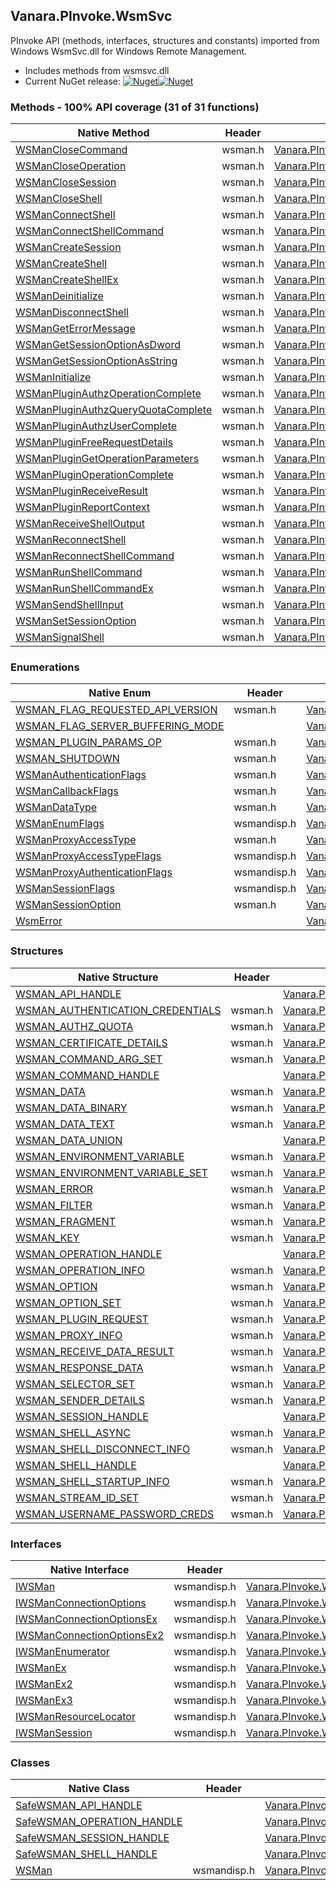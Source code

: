 ## Vanara.PInvoke.WsmSvc  
PInvoke API (methods, interfaces, structures and constants) imported from Windows WsmSvc.dll for Windows Remote Management.

- Includes methods from wsmsvc.dll  
- Current NuGet release: [![Nuget](https://img.shields.io/nuget/v/Vanara.PInvoke.WsmSvc?logo=nuget&style=flat-square)![Nuget](https://img.shields.io/nuget/dt/Vanara.PInvoke.WsmSvc?label=%20&style=flat-square)](https://www.nuget.org/packages/Vanara.PInvoke.WsmSvc)  
### Methods - 100% API coverage (31 of 31 functions)  
Native Method | Header | Managed Method  
--- | --- | ---  
[WSManCloseCommand](https://www.google.com/search?num=5&q=WSManCloseCommand+site%3Alearn.microsoft.com) | wsman.h | [Vanara.PInvoke.WsmSvc.WSManCloseCommand](https://github.com/dahall/Vanara/search?l=C%23&q=WSManCloseCommand)  
[WSManCloseOperation](https://www.google.com/search?num=5&q=WSManCloseOperation+site%3Alearn.microsoft.com) | wsman.h | [Vanara.PInvoke.WsmSvc.WSManCloseOperation](https://github.com/dahall/Vanara/search?l=C%23&q=WSManCloseOperation)  
[WSManCloseSession](https://www.google.com/search?num=5&q=WSManCloseSession+site%3Alearn.microsoft.com) | wsman.h | [Vanara.PInvoke.WsmSvc.WSManCloseSession](https://github.com/dahall/Vanara/search?l=C%23&q=WSManCloseSession)  
[WSManCloseShell](https://www.google.com/search?num=5&q=WSManCloseShell+site%3Alearn.microsoft.com) | wsman.h | [Vanara.PInvoke.WsmSvc.WSManCloseShell](https://github.com/dahall/Vanara/search?l=C%23&q=WSManCloseShell)  
[WSManConnectShell](https://www.google.com/search?num=5&q=WSManConnectShell+site%3Alearn.microsoft.com) | wsman.h | [Vanara.PInvoke.WsmSvc.WSManConnectShell](https://github.com/dahall/Vanara/search?l=C%23&q=WSManConnectShell)  
[WSManConnectShellCommand](https://www.google.com/search?num=5&q=WSManConnectShellCommand+site%3Alearn.microsoft.com) | wsman.h | [Vanara.PInvoke.WsmSvc.WSManConnectShellCommand](https://github.com/dahall/Vanara/search?l=C%23&q=WSManConnectShellCommand)  
[WSManCreateSession](https://www.google.com/search?num=5&q=WSManCreateSession+site%3Alearn.microsoft.com) | wsman.h | [Vanara.PInvoke.WsmSvc.WSManCreateSession](https://github.com/dahall/Vanara/search?l=C%23&q=WSManCreateSession)  
[WSManCreateShell](https://www.google.com/search?num=5&q=WSManCreateShell+site%3Alearn.microsoft.com) | wsman.h | [Vanara.PInvoke.WsmSvc.WSManCreateShell](https://github.com/dahall/Vanara/search?l=C%23&q=WSManCreateShell)  
[WSManCreateShellEx](https://www.google.com/search?num=5&q=WSManCreateShellEx+site%3Alearn.microsoft.com) | wsman.h | [Vanara.PInvoke.WsmSvc.WSManCreateShellEx](https://github.com/dahall/Vanara/search?l=C%23&q=WSManCreateShellEx)  
[WSManDeinitialize](https://www.google.com/search?num=5&q=WSManDeinitialize+site%3Alearn.microsoft.com) | wsman.h | [Vanara.PInvoke.WsmSvc.WSManDeinitialize](https://github.com/dahall/Vanara/search?l=C%23&q=WSManDeinitialize)  
[WSManDisconnectShell](https://www.google.com/search?num=5&q=WSManDisconnectShell+site%3Alearn.microsoft.com) | wsman.h | [Vanara.PInvoke.WsmSvc.WSManDisconnectShell](https://github.com/dahall/Vanara/search?l=C%23&q=WSManDisconnectShell)  
[WSManGetErrorMessage](https://www.google.com/search?num=5&q=WSManGetErrorMessage+site%3Alearn.microsoft.com) | wsman.h | [Vanara.PInvoke.WsmSvc.WSManGetErrorMessage](https://github.com/dahall/Vanara/search?l=C%23&q=WSManGetErrorMessage)  
[WSManGetSessionOptionAsDword](https://www.google.com/search?num=5&q=WSManGetSessionOptionAsDword+site%3Alearn.microsoft.com) | wsman.h | [Vanara.PInvoke.WsmSvc.WSManGetSessionOptionAsDword](https://github.com/dahall/Vanara/search?l=C%23&q=WSManGetSessionOptionAsDword)  
[WSManGetSessionOptionAsString](https://www.google.com/search?num=5&q=WSManGetSessionOptionAsString+site%3Alearn.microsoft.com) | wsman.h | [Vanara.PInvoke.WsmSvc.WSManGetSessionOptionAsString](https://github.com/dahall/Vanara/search?l=C%23&q=WSManGetSessionOptionAsString)  
[WSManInitialize](https://www.google.com/search?num=5&q=WSManInitialize+site%3Alearn.microsoft.com) | wsman.h | [Vanara.PInvoke.WsmSvc.WSManInitialize](https://github.com/dahall/Vanara/search?l=C%23&q=WSManInitialize)  
[WSManPluginAuthzOperationComplete](https://www.google.com/search?num=5&q=WSManPluginAuthzOperationComplete+site%3Alearn.microsoft.com) | wsman.h | [Vanara.PInvoke.WsmSvc.WSManPluginAuthzOperationComplete](https://github.com/dahall/Vanara/search?l=C%23&q=WSManPluginAuthzOperationComplete)  
[WSManPluginAuthzQueryQuotaComplete](https://www.google.com/search?num=5&q=WSManPluginAuthzQueryQuotaComplete+site%3Alearn.microsoft.com) | wsman.h | [Vanara.PInvoke.WsmSvc.WSManPluginAuthzQueryQuotaComplete](https://github.com/dahall/Vanara/search?l=C%23&q=WSManPluginAuthzQueryQuotaComplete)  
[WSManPluginAuthzUserComplete](https://www.google.com/search?num=5&q=WSManPluginAuthzUserComplete+site%3Alearn.microsoft.com) | wsman.h | [Vanara.PInvoke.WsmSvc.WSManPluginAuthzUserComplete](https://github.com/dahall/Vanara/search?l=C%23&q=WSManPluginAuthzUserComplete)  
[WSManPluginFreeRequestDetails](https://www.google.com/search?num=5&q=WSManPluginFreeRequestDetails+site%3Alearn.microsoft.com) | wsman.h | [Vanara.PInvoke.WsmSvc.WSManPluginFreeRequestDetails](https://github.com/dahall/Vanara/search?l=C%23&q=WSManPluginFreeRequestDetails)  
[WSManPluginGetOperationParameters](https://www.google.com/search?num=5&q=WSManPluginGetOperationParameters+site%3Alearn.microsoft.com) | wsman.h | [Vanara.PInvoke.WsmSvc.WSManPluginGetOperationParameters](https://github.com/dahall/Vanara/search?l=C%23&q=WSManPluginGetOperationParameters)  
[WSManPluginOperationComplete](https://www.google.com/search?num=5&q=WSManPluginOperationComplete+site%3Alearn.microsoft.com) | wsman.h | [Vanara.PInvoke.WsmSvc.WSManPluginOperationComplete](https://github.com/dahall/Vanara/search?l=C%23&q=WSManPluginOperationComplete)  
[WSManPluginReceiveResult](https://www.google.com/search?num=5&q=WSManPluginReceiveResult+site%3Alearn.microsoft.com) | wsman.h | [Vanara.PInvoke.WsmSvc.WSManPluginReceiveResult](https://github.com/dahall/Vanara/search?l=C%23&q=WSManPluginReceiveResult)  
[WSManPluginReportContext](https://www.google.com/search?num=5&q=WSManPluginReportContext+site%3Alearn.microsoft.com) | wsman.h | [Vanara.PInvoke.WsmSvc.WSManPluginReportContext](https://github.com/dahall/Vanara/search?l=C%23&q=WSManPluginReportContext)  
[WSManReceiveShellOutput](https://www.google.com/search?num=5&q=WSManReceiveShellOutput+site%3Alearn.microsoft.com) | wsman.h | [Vanara.PInvoke.WsmSvc.WSManReceiveShellOutput](https://github.com/dahall/Vanara/search?l=C%23&q=WSManReceiveShellOutput)  
[WSManReconnectShell](https://www.google.com/search?num=5&q=WSManReconnectShell+site%3Alearn.microsoft.com) | wsman.h | [Vanara.PInvoke.WsmSvc.WSManReconnectShell](https://github.com/dahall/Vanara/search?l=C%23&q=WSManReconnectShell)  
[WSManReconnectShellCommand](https://www.google.com/search?num=5&q=WSManReconnectShellCommand+site%3Alearn.microsoft.com) | wsman.h | [Vanara.PInvoke.WsmSvc.WSManReconnectShellCommand](https://github.com/dahall/Vanara/search?l=C%23&q=WSManReconnectShellCommand)  
[WSManRunShellCommand](https://www.google.com/search?num=5&q=WSManRunShellCommand+site%3Alearn.microsoft.com) | wsman.h | [Vanara.PInvoke.WsmSvc.WSManRunShellCommand](https://github.com/dahall/Vanara/search?l=C%23&q=WSManRunShellCommand)  
[WSManRunShellCommandEx](https://www.google.com/search?num=5&q=WSManRunShellCommandEx+site%3Alearn.microsoft.com) | wsman.h | [Vanara.PInvoke.WsmSvc.WSManRunShellCommandEx](https://github.com/dahall/Vanara/search?l=C%23&q=WSManRunShellCommandEx)  
[WSManSendShellInput](https://www.google.com/search?num=5&q=WSManSendShellInput+site%3Alearn.microsoft.com) | wsman.h | [Vanara.PInvoke.WsmSvc.WSManSendShellInput](https://github.com/dahall/Vanara/search?l=C%23&q=WSManSendShellInput)  
[WSManSetSessionOption](https://www.google.com/search?num=5&q=WSManSetSessionOption+site%3Alearn.microsoft.com) | wsman.h | [Vanara.PInvoke.WsmSvc.WSManSetSessionOption](https://github.com/dahall/Vanara/search?l=C%23&q=WSManSetSessionOption)  
[WSManSignalShell](https://www.google.com/search?num=5&q=WSManSignalShell+site%3Alearn.microsoft.com) | wsman.h | [Vanara.PInvoke.WsmSvc.WSManSignalShell](https://github.com/dahall/Vanara/search?l=C%23&q=WSManSignalShell)  
### Enumerations  
Native Enum | Header | Managed Enum  
--- | --- | ---  
[WSMAN_FLAG_REQUESTED_API_VERSION](https://www.google.com/search?num=5&q=WSMAN_FLAG_REQUESTED_API_VERSION+site%3Alearn.microsoft.com) | wsman.h | [Vanara.PInvoke.WsmSvc.WSMAN_FLAG_REQUESTED_API_VERSION](https://github.com/dahall/Vanara/search?l=C%23&q=WSMAN_FLAG_REQUESTED_API_VERSION)  
[WSMAN_FLAG_SERVER_BUFFERING_MODE](https://www.google.com/search?num=5&q=WSMAN_FLAG_SERVER_BUFFERING_MODE+site%3Alearn.microsoft.com) |  | [Vanara.PInvoke.WsmSvc.WSMAN_FLAG_SERVER_BUFFERING_MODE](https://github.com/dahall/Vanara/search?l=C%23&q=WSMAN_FLAG_SERVER_BUFFERING_MODE)  
[WSMAN_PLUGIN_PARAMS_OP](https://www.google.com/search?num=5&q=WSMAN_PLUGIN_PARAMS_OP+site%3Alearn.microsoft.com) | wsman.h | [Vanara.PInvoke.WsmSvc.WSMAN_PLUGIN_PARAMS_OP](https://github.com/dahall/Vanara/search?l=C%23&q=WSMAN_PLUGIN_PARAMS_OP)  
[WSMAN_SHUTDOWN](https://www.google.com/search?num=5&q=WSMAN_SHUTDOWN+site%3Alearn.microsoft.com) | wsman.h | [Vanara.PInvoke.WsmSvc.WSMAN_SHUTDOWN](https://github.com/dahall/Vanara/search?l=C%23&q=WSMAN_SHUTDOWN)  
[WSManAuthenticationFlags](https://www.google.com/search?num=5&q=WSManAuthenticationFlags+site%3Alearn.microsoft.com) | wsman.h | [Vanara.PInvoke.WsmSvc.WSManAuthenticationFlags](https://github.com/dahall/Vanara/search?l=C%23&q=WSManAuthenticationFlags)  
[WSManCallbackFlags](https://www.google.com/search?num=5&q=WSManCallbackFlags+site%3Alearn.microsoft.com) | wsman.h | [Vanara.PInvoke.WsmSvc.WSManCallbackFlags](https://github.com/dahall/Vanara/search?l=C%23&q=WSManCallbackFlags)  
[WSManDataType](https://www.google.com/search?num=5&q=WSManDataType+site%3Alearn.microsoft.com) | wsman.h | [Vanara.PInvoke.WsmSvc.WSManDataType](https://github.com/dahall/Vanara/search?l=C%23&q=WSManDataType)  
[WSManEnumFlags](https://www.google.com/search?num=5&q=WSManEnumFlags+site%3Alearn.microsoft.com) | wsmandisp.h | [Vanara.PInvoke.WsmSvc.WSManEnumFlags](https://github.com/dahall/Vanara/search?l=C%23&q=WSManEnumFlags)  
[WSManProxyAccessType](https://www.google.com/search?num=5&q=WSManProxyAccessType+site%3Alearn.microsoft.com) | wsman.h | [Vanara.PInvoke.WsmSvc.WSManProxyAccessType](https://github.com/dahall/Vanara/search?l=C%23&q=WSManProxyAccessType)  
[WSManProxyAccessTypeFlags](https://www.google.com/search?num=5&q=WSManProxyAccessTypeFlags+site%3Alearn.microsoft.com) | wsmandisp.h | [Vanara.PInvoke.WsmSvc.WSManProxyAccessTypeFlags](https://github.com/dahall/Vanara/search?l=C%23&q=WSManProxyAccessTypeFlags)  
[WSManProxyAuthenticationFlags](https://www.google.com/search?num=5&q=WSManProxyAuthenticationFlags+site%3Alearn.microsoft.com) | wsmandisp.h | [Vanara.PInvoke.WsmSvc.WSManProxyAuthenticationFlags](https://github.com/dahall/Vanara/search?l=C%23&q=WSManProxyAuthenticationFlags)  
[WSManSessionFlags](https://www.google.com/search?num=5&q=WSManSessionFlags+site%3Alearn.microsoft.com) | wsmandisp.h | [Vanara.PInvoke.WsmSvc.WSManSessionFlags](https://github.com/dahall/Vanara/search?l=C%23&q=WSManSessionFlags)  
[WSManSessionOption](https://www.google.com/search?num=5&q=WSManSessionOption+site%3Alearn.microsoft.com) | wsman.h | [Vanara.PInvoke.WsmSvc.WSManSessionOption](https://github.com/dahall/Vanara/search?l=C%23&q=WSManSessionOption)  
[WsmError](https://www.google.com/search?num=5&q=WsmError+site%3Alearn.microsoft.com) |  | [Vanara.PInvoke.WsmSvc.WsmError](https://github.com/dahall/Vanara/search?l=C%23&q=WsmError)  
### Structures  
Native Structure | Header | Managed Structure  
--- | --- | ---  
[WSMAN_API_HANDLE](https://www.google.com/search?num=5&q=WSMAN_API_HANDLE+site%3Alearn.microsoft.com) |  | [Vanara.PInvoke.WsmSvc.WSMAN_API_HANDLE](https://github.com/dahall/Vanara/search?l=C%23&q=WSMAN_API_HANDLE)  
[WSMAN_AUTHENTICATION_CREDENTIALS](https://www.google.com/search?num=5&q=WSMAN_AUTHENTICATION_CREDENTIALS+site%3Alearn.microsoft.com) | wsman.h | [Vanara.PInvoke.WsmSvc.WSMAN_AUTHENTICATION_CREDENTIALS](https://github.com/dahall/Vanara/search?l=C%23&q=WSMAN_AUTHENTICATION_CREDENTIALS)  
[WSMAN_AUTHZ_QUOTA](https://www.google.com/search?num=5&q=WSMAN_AUTHZ_QUOTA+site%3Alearn.microsoft.com) | wsman.h | [Vanara.PInvoke.WsmSvc.WSMAN_AUTHZ_QUOTA](https://github.com/dahall/Vanara/search?l=C%23&q=WSMAN_AUTHZ_QUOTA)  
[WSMAN_CERTIFICATE_DETAILS](https://www.google.com/search?num=5&q=WSMAN_CERTIFICATE_DETAILS+site%3Alearn.microsoft.com) | wsman.h | [Vanara.PInvoke.WsmSvc.WSMAN_CERTIFICATE_DETAILS](https://github.com/dahall/Vanara/search?l=C%23&q=WSMAN_CERTIFICATE_DETAILS)  
[WSMAN_COMMAND_ARG_SET](https://www.google.com/search?num=5&q=WSMAN_COMMAND_ARG_SET+site%3Alearn.microsoft.com) | wsman.h | [Vanara.PInvoke.WsmSvc.WSMAN_COMMAND_ARG_SET](https://github.com/dahall/Vanara/search?l=C%23&q=WSMAN_COMMAND_ARG_SET)  
[WSMAN_COMMAND_HANDLE](https://www.google.com/search?num=5&q=WSMAN_COMMAND_HANDLE+site%3Alearn.microsoft.com) |  | [Vanara.PInvoke.WsmSvc.WSMAN_COMMAND_HANDLE](https://github.com/dahall/Vanara/search?l=C%23&q=WSMAN_COMMAND_HANDLE)  
[WSMAN_DATA](https://www.google.com/search?num=5&q=WSMAN_DATA+site%3Alearn.microsoft.com) | wsman.h | [Vanara.PInvoke.WsmSvc.WSMAN_DATA](https://github.com/dahall/Vanara/search?l=C%23&q=WSMAN_DATA)  
[WSMAN_DATA_BINARY](https://www.google.com/search?num=5&q=WSMAN_DATA_BINARY+site%3Alearn.microsoft.com) | wsman.h | [Vanara.PInvoke.WsmSvc.WSMAN_DATA_BINARY](https://github.com/dahall/Vanara/search?l=C%23&q=WSMAN_DATA_BINARY)  
[WSMAN_DATA_TEXT](https://www.google.com/search?num=5&q=WSMAN_DATA_TEXT+site%3Alearn.microsoft.com) | wsman.h | [Vanara.PInvoke.WsmSvc.WSMAN_DATA_TEXT](https://github.com/dahall/Vanara/search?l=C%23&q=WSMAN_DATA_TEXT)  
[WSMAN_DATA_UNION](https://www.google.com/search?num=5&q=WSMAN_DATA_UNION+site%3Alearn.microsoft.com) |  | [Vanara.PInvoke.WsmSvc.WSMAN_DATA.WSMAN_DATA_UNION](https://github.com/dahall/Vanara/search?l=C%23&q=WSMAN_DATA_UNION)  
[WSMAN_ENVIRONMENT_VARIABLE](https://www.google.com/search?num=5&q=WSMAN_ENVIRONMENT_VARIABLE+site%3Alearn.microsoft.com) | wsman.h | [Vanara.PInvoke.WsmSvc.WSMAN_ENVIRONMENT_VARIABLE](https://github.com/dahall/Vanara/search?l=C%23&q=WSMAN_ENVIRONMENT_VARIABLE)  
[WSMAN_ENVIRONMENT_VARIABLE_SET](https://www.google.com/search?num=5&q=WSMAN_ENVIRONMENT_VARIABLE_SET+site%3Alearn.microsoft.com) | wsman.h | [Vanara.PInvoke.WsmSvc.WSMAN_ENVIRONMENT_VARIABLE_SET](https://github.com/dahall/Vanara/search?l=C%23&q=WSMAN_ENVIRONMENT_VARIABLE_SET)  
[WSMAN_ERROR](https://www.google.com/search?num=5&q=WSMAN_ERROR+site%3Alearn.microsoft.com) | wsman.h | [Vanara.PInvoke.WsmSvc.WSMAN_ERROR](https://github.com/dahall/Vanara/search?l=C%23&q=WSMAN_ERROR)  
[WSMAN_FILTER](https://www.google.com/search?num=5&q=WSMAN_FILTER+site%3Alearn.microsoft.com) | wsman.h | [Vanara.PInvoke.WsmSvc.WSMAN_FILTER](https://github.com/dahall/Vanara/search?l=C%23&q=WSMAN_FILTER)  
[WSMAN_FRAGMENT](https://www.google.com/search?num=5&q=WSMAN_FRAGMENT+site%3Alearn.microsoft.com) | wsman.h | [Vanara.PInvoke.WsmSvc.WSMAN_FRAGMENT](https://github.com/dahall/Vanara/search?l=C%23&q=WSMAN_FRAGMENT)  
[WSMAN_KEY](https://www.google.com/search?num=5&q=WSMAN_KEY+site%3Alearn.microsoft.com) | wsman.h | [Vanara.PInvoke.WsmSvc.WSMAN_KEY](https://github.com/dahall/Vanara/search?l=C%23&q=WSMAN_KEY)  
[WSMAN_OPERATION_HANDLE](https://www.google.com/search?num=5&q=WSMAN_OPERATION_HANDLE+site%3Alearn.microsoft.com) |  | [Vanara.PInvoke.WsmSvc.WSMAN_OPERATION_HANDLE](https://github.com/dahall/Vanara/search?l=C%23&q=WSMAN_OPERATION_HANDLE)  
[WSMAN_OPERATION_INFO](https://www.google.com/search?num=5&q=WSMAN_OPERATION_INFO+site%3Alearn.microsoft.com) | wsman.h | [Vanara.PInvoke.WsmSvc.WSMAN_OPERATION_INFO](https://github.com/dahall/Vanara/search?l=C%23&q=WSMAN_OPERATION_INFO)  
[WSMAN_OPTION](https://www.google.com/search?num=5&q=WSMAN_OPTION+site%3Alearn.microsoft.com) | wsman.h | [Vanara.PInvoke.WsmSvc.WSMAN_OPTION](https://github.com/dahall/Vanara/search?l=C%23&q=WSMAN_OPTION)  
[WSMAN_OPTION_SET](https://www.google.com/search?num=5&q=WSMAN_OPTION_SET+site%3Alearn.microsoft.com) | wsman.h | [Vanara.PInvoke.WsmSvc.WSMAN_OPTION_SET](https://github.com/dahall/Vanara/search?l=C%23&q=WSMAN_OPTION_SET)  
[WSMAN_PLUGIN_REQUEST](https://www.google.com/search?num=5&q=WSMAN_PLUGIN_REQUEST+site%3Alearn.microsoft.com) | wsman.h | [Vanara.PInvoke.WsmSvc.WSMAN_PLUGIN_REQUEST](https://github.com/dahall/Vanara/search?l=C%23&q=WSMAN_PLUGIN_REQUEST)  
[WSMAN_PROXY_INFO](https://www.google.com/search?num=5&q=WSMAN_PROXY_INFO+site%3Alearn.microsoft.com) | wsman.h | [Vanara.PInvoke.WsmSvc.WSMAN_PROXY_INFO](https://github.com/dahall/Vanara/search?l=C%23&q=WSMAN_PROXY_INFO)  
[WSMAN_RECEIVE_DATA_RESULT](https://www.google.com/search?num=5&q=WSMAN_RECEIVE_DATA_RESULT+site%3Alearn.microsoft.com) | wsman.h | [Vanara.PInvoke.WsmSvc.WSMAN_RECEIVE_DATA_RESULT](https://github.com/dahall/Vanara/search?l=C%23&q=WSMAN_RECEIVE_DATA_RESULT)  
[WSMAN_RESPONSE_DATA](https://www.google.com/search?num=5&q=WSMAN_RESPONSE_DATA+site%3Alearn.microsoft.com) | wsman.h | [Vanara.PInvoke.WsmSvc.WSMAN_RESPONSE_DATA](https://github.com/dahall/Vanara/search?l=C%23&q=WSMAN_RESPONSE_DATA)  
[WSMAN_SELECTOR_SET](https://www.google.com/search?num=5&q=WSMAN_SELECTOR_SET+site%3Alearn.microsoft.com) | wsman.h | [Vanara.PInvoke.WsmSvc.WSMAN_SELECTOR_SET](https://github.com/dahall/Vanara/search?l=C%23&q=WSMAN_SELECTOR_SET)  
[WSMAN_SENDER_DETAILS](https://www.google.com/search?num=5&q=WSMAN_SENDER_DETAILS+site%3Alearn.microsoft.com) | wsman.h | [Vanara.PInvoke.WsmSvc.WSMAN_SENDER_DETAILS](https://github.com/dahall/Vanara/search?l=C%23&q=WSMAN_SENDER_DETAILS)  
[WSMAN_SESSION_HANDLE](https://www.google.com/search?num=5&q=WSMAN_SESSION_HANDLE+site%3Alearn.microsoft.com) |  | [Vanara.PInvoke.WsmSvc.WSMAN_SESSION_HANDLE](https://github.com/dahall/Vanara/search?l=C%23&q=WSMAN_SESSION_HANDLE)  
[WSMAN_SHELL_ASYNC](https://www.google.com/search?num=5&q=WSMAN_SHELL_ASYNC+site%3Alearn.microsoft.com) | wsman.h | [Vanara.PInvoke.WsmSvc.WSMAN_SHELL_ASYNC](https://github.com/dahall/Vanara/search?l=C%23&q=WSMAN_SHELL_ASYNC)  
[WSMAN_SHELL_DISCONNECT_INFO](https://www.google.com/search?num=5&q=WSMAN_SHELL_DISCONNECT_INFO+site%3Alearn.microsoft.com) | wsman.h | [Vanara.PInvoke.WsmSvc.WSMAN_SHELL_DISCONNECT_INFO](https://github.com/dahall/Vanara/search?l=C%23&q=WSMAN_SHELL_DISCONNECT_INFO)  
[WSMAN_SHELL_HANDLE](https://www.google.com/search?num=5&q=WSMAN_SHELL_HANDLE+site%3Alearn.microsoft.com) |  | [Vanara.PInvoke.WsmSvc.WSMAN_SHELL_HANDLE](https://github.com/dahall/Vanara/search?l=C%23&q=WSMAN_SHELL_HANDLE)  
[WSMAN_SHELL_STARTUP_INFO](https://www.google.com/search?num=5&q=WSMAN_SHELL_STARTUP_INFO+site%3Alearn.microsoft.com) | wsman.h | [Vanara.PInvoke.WsmSvc.WSMAN_SHELL_STARTUP_INFO](https://github.com/dahall/Vanara/search?l=C%23&q=WSMAN_SHELL_STARTUP_INFO)  
[WSMAN_STREAM_ID_SET](https://www.google.com/search?num=5&q=WSMAN_STREAM_ID_SET+site%3Alearn.microsoft.com) | wsman.h | [Vanara.PInvoke.WsmSvc.WSMAN_STREAM_ID_SET](https://github.com/dahall/Vanara/search?l=C%23&q=WSMAN_STREAM_ID_SET)  
[WSMAN_USERNAME_PASSWORD_CREDS](https://www.google.com/search?num=5&q=WSMAN_USERNAME_PASSWORD_CREDS+site%3Alearn.microsoft.com) | wsman.h | [Vanara.PInvoke.WsmSvc.WSMAN_USERNAME_PASSWORD_CREDS](https://github.com/dahall/Vanara/search?l=C%23&q=WSMAN_USERNAME_PASSWORD_CREDS)  
### Interfaces  
Native Interface | Header | Managed Interface  
--- | --- | ---  
[IWSMan](https://www.google.com/search?num=5&q=IWSMan+site%3Alearn.microsoft.com) | wsmandisp.h | [Vanara.PInvoke.WsmSvc.IWSMan](https://github.com/dahall/Vanara/search?l=C%23&q=IWSMan)  
[IWSManConnectionOptions](https://www.google.com/search?num=5&q=IWSManConnectionOptions+site%3Alearn.microsoft.com) | wsmandisp.h | [Vanara.PInvoke.WsmSvc.IWSManConnectionOptions](https://github.com/dahall/Vanara/search?l=C%23&q=IWSManConnectionOptions)  
[IWSManConnectionOptionsEx](https://www.google.com/search?num=5&q=IWSManConnectionOptionsEx+site%3Alearn.microsoft.com) | wsmandisp.h | [Vanara.PInvoke.WsmSvc.IWSManConnectionOptionsEx](https://github.com/dahall/Vanara/search?l=C%23&q=IWSManConnectionOptionsEx)  
[IWSManConnectionOptionsEx2](https://www.google.com/search?num=5&q=IWSManConnectionOptionsEx2+site%3Alearn.microsoft.com) | wsmandisp.h | [Vanara.PInvoke.WsmSvc.IWSManConnectionOptionsEx2](https://github.com/dahall/Vanara/search?l=C%23&q=IWSManConnectionOptionsEx2)  
[IWSManEnumerator](https://www.google.com/search?num=5&q=IWSManEnumerator+site%3Alearn.microsoft.com) | wsmandisp.h | [Vanara.PInvoke.WsmSvc.IWSManEnumerator](https://github.com/dahall/Vanara/search?l=C%23&q=IWSManEnumerator)  
[IWSManEx](https://www.google.com/search?num=5&q=IWSManEx+site%3Alearn.microsoft.com) | wsmandisp.h | [Vanara.PInvoke.WsmSvc.IWSManEx](https://github.com/dahall/Vanara/search?l=C%23&q=IWSManEx)  
[IWSManEx2](https://www.google.com/search?num=5&q=IWSManEx2+site%3Alearn.microsoft.com) | wsmandisp.h | [Vanara.PInvoke.WsmSvc.IWSManEx2](https://github.com/dahall/Vanara/search?l=C%23&q=IWSManEx2)  
[IWSManEx3](https://www.google.com/search?num=5&q=IWSManEx3+site%3Alearn.microsoft.com) | wsmandisp.h | [Vanara.PInvoke.WsmSvc.IWSManEx3](https://github.com/dahall/Vanara/search?l=C%23&q=IWSManEx3)  
[IWSManResourceLocator](https://www.google.com/search?num=5&q=IWSManResourceLocator+site%3Alearn.microsoft.com) | wsmandisp.h | [Vanara.PInvoke.WsmSvc.IWSManResourceLocator](https://github.com/dahall/Vanara/search?l=C%23&q=IWSManResourceLocator)  
[IWSManSession](https://www.google.com/search?num=5&q=IWSManSession+site%3Alearn.microsoft.com) | wsmandisp.h | [Vanara.PInvoke.WsmSvc.IWSManSession](https://github.com/dahall/Vanara/search?l=C%23&q=IWSManSession)  
### Classes  
Native Class | Header | Managed Class  
--- | --- | ---  
[SafeWSMAN_API_HANDLE](https://www.google.com/search?num=5&q=SafeWSMAN_API_HANDLE+site%3Alearn.microsoft.com) |  | [Vanara.PInvoke.WsmSvc.SafeWSMAN_API_HANDLE](https://github.com/dahall/Vanara/search?l=C%23&q=SafeWSMAN_API_HANDLE)  
[SafeWSMAN_OPERATION_HANDLE](https://www.google.com/search?num=5&q=SafeWSMAN_OPERATION_HANDLE+site%3Alearn.microsoft.com) |  | [Vanara.PInvoke.WsmSvc.SafeWSMAN_OPERATION_HANDLE](https://github.com/dahall/Vanara/search?l=C%23&q=SafeWSMAN_OPERATION_HANDLE)  
[SafeWSMAN_SESSION_HANDLE](https://www.google.com/search?num=5&q=SafeWSMAN_SESSION_HANDLE+site%3Alearn.microsoft.com) |  | [Vanara.PInvoke.WsmSvc.SafeWSMAN_SESSION_HANDLE](https://github.com/dahall/Vanara/search?l=C%23&q=SafeWSMAN_SESSION_HANDLE)  
[SafeWSMAN_SHELL_HANDLE](https://www.google.com/search?num=5&q=SafeWSMAN_SHELL_HANDLE+site%3Alearn.microsoft.com) |  | [Vanara.PInvoke.WsmSvc.SafeWSMAN_SHELL_HANDLE](https://github.com/dahall/Vanara/search?l=C%23&q=SafeWSMAN_SHELL_HANDLE)  
[WSMan](https://www.google.com/search?num=5&q=WSMan+site%3Alearn.microsoft.com) | wsmandisp.h | [Vanara.PInvoke.WsmSvc.WSMan](https://github.com/dahall/Vanara/search?l=C%23&q=WSMan)  
